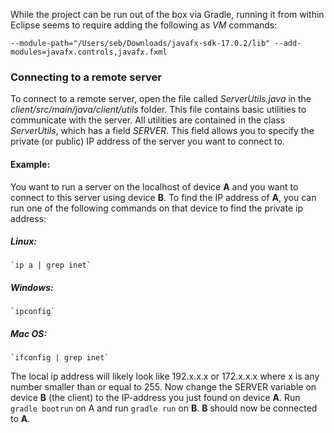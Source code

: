 While the project can be run out of the box via Gradle, running it from within Eclipse seems to require adding the following as *VM* commands:

    --module-path="/Users/seb/Downloads/javafx-sdk-17.0.2/lib" --add-modules=javafx.controls,javafx.fxml


### Connecting to a remote server

To connect to a remote server, open the file called _ServerUtils.java_ in the _client/src/main/java/client/utils_ folder. This file contains basic utilities to communicate with the server.
All utilities are contained in the class _ServerUtils_, which has a field _SERVER_. This field allows you to specify the private (or public) IP address of the server you want to connect to.

#### Example:
You want to run a server on the localhost of device **A** and you want to connect to this server using device **B**. To find the IP address of **A**, you can run one of the following commands on that device to find the private ip address:

##### Linux:
    `ip a | grep inet`

##### Windows:
    `ipconfig`

##### Mac OS:
    `ifconfig | grep inet`

The local ip address will likely look like 192.x.x.x or 172.x.x.x where x is any number smaller than or equal to 255.
Now change the SERVER variable on device **B** (the client) to the IP-address you just found on device **A**. Run `gradle bootrun` on A and run `gradle run` on **B**. **B** should now be connected to **A**.
